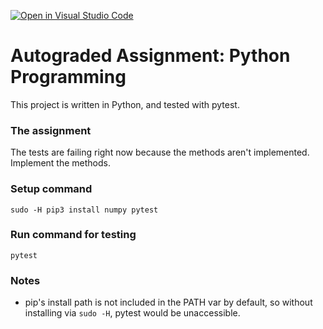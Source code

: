 [![Open in Visual Studio Code](https://classroom.github.com/assets/open-in-vscode-f059dc9a6f8d3a56e377f745f24479a46679e63a5d9fe6f495e02850cd0d8118.svg)](https://classroom.github.com/online_ide?assignment_repo_id=6688542&assignment_repo_type=AssignmentRepo)
# Autograded Assignment: Python Programming
This project is written in Python, and tested with pytest.

### The assignment
The tests are failing right now because the methods aren't implemented. Implement the methods.

### Setup command
`sudo -H pip3 install numpy pytest`

### Run command for testing
`pytest`

### Notes
- pip's install path is not included in the PATH var by default, so without installing via `sudo -H`, pytest would be unaccessible.
